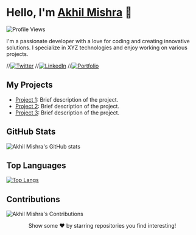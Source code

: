 <!-- Your Name -->
# Hello, I'm [Akhil Mishra](https://yourwebsite.com) 👋

<!-- Visitor Counter -->
![Profile Views](https://komarev.com/ghpvc/?username=akhilmishra210)

<!-- Introduction -->
I'm a passionate developer with a love for coding and creating innovative solutions. I specialize in XYZ technologies and enjoy working on various projects.

<!-- Social Media Links -->
//[![Twitter](https://img.shields.io/twitter/follow/your-twitter-handle?style=social)](https://twitter.com/your-twitter-handle)
//[![LinkedIn](https://img.shields.io/badge/LinkedIn-Connect-blue)](https://www.linkedin.com/in/your-linkedin-profile/)
//[![Portfolio](https://img.shields.io/badge/Portfolio-Visit-red)](https://yourwebsite.com)

<!-- Project Showcase -->
## My Projects

- [Project 1](https://github.com/akhilmishra210/project-1): Brief description of the project.
- [Project 2](https://github.com/akhilmishra210/project-2): Brief description of the project.
- [Project 3](https://github.com/akhilmishra210/project-3): Brief description of the project.

<!-- GitHub Stats -->
## GitHub Stats

![Akhil Mishra's GitHub stats](https://github-readme-stats.vercel.app/api?username=akhilmishra210&show_icons=true&theme=dark)

<!-- Top Languages -->
## Top Languages

[![Top Langs](https://github-readme-stats.vercel.app/api/top-langs/?username=akhilmishra210&layout=compact&theme=dark)](https://github.com/akhilmishra210)

<!-- Contributions -->
## Contributions

![Akhil Mishra's Contributions](https://github-readme-streak-stats.herokuapp.com/?user=akhilmishra210&theme=dark)

<!-- Footer -->
<p align="center">
    Show some ❤️ by starring repositories you find interesting!
</p>
